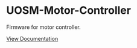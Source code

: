 # UOSM-Motor-Controller

Firmware for motor controller.

<a href="https://uosupermileage.github.io/UOSM-Motor-Controller-MCU-L432/#/" target="_blank" rel="noopener noreferrer">
    View Documentation
</a>
